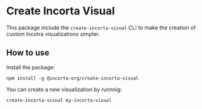 # Create Incorta Visual

This package include the `create-incorta-visual` CLI to make the creation of custom Incotra visualizations simpler.


## How to use

Install the package:

`npm install -g @incorta-org/create-incorta-visual`

You can create a new visualization by runnnig: 

`create-incorta-visual my-incorta-visual`